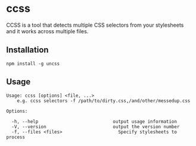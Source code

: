 # ccss

CCSS is a tool that detects multiple CSS selectors from your stylesheets and it works across multiple files.

## Installation

```shell
npm install -g uncss
```

## Usage

```
Usage: ccss [options] <file, ...>
    e.g. ccss selectors -f /path/to/dirty.css,/and/other/messedup.css

Options:

  -h, --help                            output usage information
  -V, --version                         output the version number
  -f, --files <files>                     Specify stylesheets to process
```